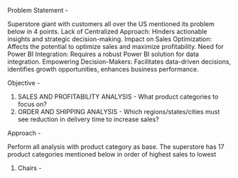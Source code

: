 Problem Statement -  

Superstore giant with customers all over the US mentioned its problem below in 4 points.
Lack of Centralized Approach: Hinders actionable insights and strategic decision-making.
Impact on Sales Optimization: Affects the potential to optimize sales and maximize profitability.
Need for Power BI Integration: Requires a robust Power BI solution for data integration.
Empowering Decision-Makers: Facilitates data-driven decisions, identifies growth opportunities, enhances business performance.



Objective -

1) SALES AND PROFITABILITY ANALYSIS - What product categories to focus on? 
2) ORDER AND SHIPPING ANALYSIS - Which regions/states/cities must see reduction in delivery time to increase sales?



Approach -

Perform all analysis with product category as base.
The superstore has 17 product categories mentioned below in order of highest sales to lowest

1) Chairs -  


                    
